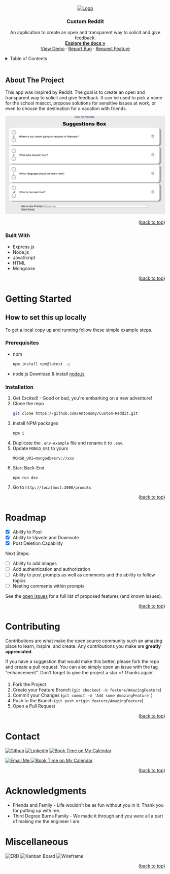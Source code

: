 <a name="readme-top"></a>

<br />
<div align="center">
  <a href="https://github.com/Antonomy/Custom-Reddit">
    <img src="https://avatars.githubusercontent.com/u/24372514?v=4" alt="Logo" width="80" height="80">
  </a>

<h3 align="center">Custom Reddit</h3>

  <p align="center">
    An application to create an open and transparent way to solicit and give feedback.
    <br />
    <a href="https://github.com/Antonomy/Custom-Reddit"><strong>Explore the docs »</strong></a>
    <br />
    <a href="https://antonomy.github.io/Custom-Reddit/">View Demo</a>
    ·
    <a href="https://github.com/Antonomy/Custom-Reddit/issues">Report Bug</a>
    ·
    <a href="https://github.com/Antonomy/Custom-Reddit/issues">Request Feature</a>
  </p>
</div>
<details>
  <summary>Table of Contents</summary>
  <ol>
    <li>
      <a href="#about-the-project">About The Project</a>
      <ul>
        <li><a href="#built-with">Built With</a></li>
      </ul>
    </li>
    <li>
      <a href="#getting-started">Getting Started</a>
      <ul>
        <li><a href="#prerequisites">Prerequisites</a></li>
        <li><a href="#installation">Installation</a></li>
      </ul>
    </li>
    <li><a href="#roadmap">Roadmap</a></li>
    <li><a href="#contributing">Contributing</a></li>
    <li><a href="#contact">Contact</a></li>
    <li><a href="#acknowledgments">Acknowledgments</a></li>
  </ol>
</details>
<br />

## About The Project
This app was inspired by Reddit. The goal is to create an open and transparent way to solicit and give feedback. It can be used to pick a name for the school mascot, propose solutions for sensitive issues at work, or even to choose the destination for a vacation with friends.

![Custom Reddit Screen Shot](./public/images/app_image.png)

<p align="right">(<a href="#readme-top">back to top</a>)</p>

### Built With

* Express.js
* Node.js
* JavaScript
* HTML
* Mongoose


<p align="right">(<a href="#readme-top">back to top</a>)</p>


# Getting Started

## How to set this up locally
To get a local copy up and running follow these simple example steps.

### Prerequisites


* npm
  ```sh
  npm install npm@latest -g
  ```
* node.js
    Download & install [node.js](https://nodejs.org/en/)

### Installation

1. Get Excited! - Good or bad, you're embarking on a new adventure!
2. Clone the repo
   ```sh
   git clone https://github.com/Antonomy/Custom-Reddit.git
   ```
3. Install NPM packages
   ```sh
   npm i
   ```
4. Duplicate the `.env-example` file and rename it to `.env`. 
5. Update `MONGO_URI` to yours
    ```
    MONGO_URI=mongodb+srv://xxx
    ```
6. Start Back-End
   ```
   npm run dev
   ```
7. Go to `http://localhost:3000/prompts`


<p align="right">(<a href="#readme-top">back to top</a>)</p>

# Roadmap

- [x] Ability to Post
- [x] Ability to Upvote and Downvote
- [x] Post Deletion Capability

Next Steps:
- [ ] Ability to add images
- [ ] Add authentication and authorization
- [ ] Ability to post prompts as well as comments and the ability to follow topics
- [ ] Nesting comments within prompts

See the [open issues](https://github.com/Antonomy/Custom-Reddit/issues) for a full list of proposed features (and known issues).

<p align="right">(<a href="#readme-top">back to top</a>)</p>


# Contributing

Contributions are what make the open source community such an amazing place to learn, inspire, and create. Any contributions you make are **greatly appreciated**.

If you have a suggestion that would make this better, please fork the repo and create a pull request. You can also simply open an issue with the tag "enhancement".
Don't forget to give the project a star ⭐! Thanks again!

1. Fork the Project
2. Create your Feature Branch (`git checkout -b feature/AmazingFeature`)
3. Commit your Changes (`git commit -m 'Add some AmazingFeature'`)
4. Push to the Branch (`git push origin feature/AmazingFeature`)
5. Open a Pull Request

<p align="right">(<a href="#readme-top">back to top</a>)</p>


# Contact

<a href="https://github.com/Antonomy" target="_blank"><img alt="Github" src="https://img.shields.io/badge/GitHub-%2312100E.svg?&style=for-the-badge&logo=Github&logoColor=white" /></a>
<a href="https://www.linkedin.com/in/antonyyu/" target="_blank"><img alt="LinkedIn" src="https://img.shields.io/badge/linkedin-%230077B5.svg?&style=for-the-badge&logo=linkedin&logoColor=white" /></a>
<a href="https://antonyyu.com" target="_blank"><img alt="Book Time on My Calendar" src="https://img.shields.io/badge/Website-45b8d8.svg?&style=for-the-badge&logo=react&logoColor=white" /></a>

<a href="mailto:hello@antonyyu.com" target="_blank"><img alt="Email Me" src="https://img.shields.io/badge/Email%20me-EA4335.svg?&style=for-the-badge&logo=gmail&logoColor=white" />
<a href="https://calendly.com/antonyyu" target="_blank"><img alt="Book Time on My Calendar" src="https://img.shields.io/badge/Book%20Time%20with%20me-4285F4.svg?&style=for-the-badge&logo=googlecalendar&logoColor=white" /></a>

<p align="right">(<a href="#readme-top">back to top</a>)</p>


# Acknowledgments

* Friends and Family - Life wouldn't be as fun without you in it. Thank you for putting up with me.
* Third Degree Burns Family - We made it through and you were all a part of making me the engineer I am.

# Miscellaneous
![ERD](/public/images/ERD.png)
![Kanban Board](/public/images/KanbanBoard.png)
![Wireframe](/public/images/Wireframe.png)

<p align="right">(<a href="#readme-top">back to top</a>)</p>
